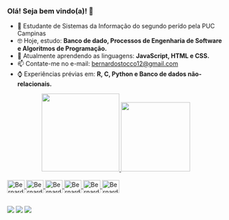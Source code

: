 ### Olá! Seja bem vindo(a)! 👋

- 🌱 Estudante de Sistemas da Informação do segundo perído pela PUC Campinas
- 🤓 Hoje, estudo: **Banco de dado, Processos de Engenharia de Software e Algoritmos de Programação.** 
- 🤔 Atualmente aprendendo as linguagens: **JavaScript, HTML e CSS.**
- 📫 Contate-me no e-mail: bernardostocco12@gmail.com
- ⌚ Experiências prévias em: **R, C, Python e Banco de dados não-relacionais.**

<div align="center">
  <a href="https://github.com/bernardostocco">
  <img height="180em" src="https://github-readme-stats.vercel.app/api?username=bernardostocco&show_icons=false&theme=gotham&include_all_commits=true&count_private=true"/>
  <img height="160em" src="https://github-readme-stats.vercel.app/api/top-langs/?username=bernardostocco&layout=compact&langs_count=7&theme=gotham"/>
</div>
<div style="display: inline_block"><br>
  <img align="center" alt="Bernardo-Js" height="30" width="40" src="https://cdn.jsdelivr.net/gh/devicons/devicon/icons/javascript/javascript-original.svg">
  <img align="center" alt="Bernardo-Python" height="30" width="40" src="https://cdn.jsdelivr.net/gh/devicons/devicon/icons/python/python-original.svg">
  <img align="center" alt="Bernardo-C" height="30" width="40" src="https://cdn.jsdelivr.net/gh/devicons/devicon/icons/c/c-original.svg">
  <img align="center" alt="Bernardo-R" height="30" width="40" src="https://cdn.jsdelivr.net/gh/devicons/devicon/icons/r/r-original.svg">
  <img align="center" alt="Bernardo-C" height="30" width="40" src="https://cdn.jsdelivr.net/gh/devicons/devicon/icons/html5/html5-original.svg">
  <img align="center" alt="Bernardo-C" height="30" width="40" src="https://cdn.jsdelivr.net/gh/devicons/devicon/icons/css3/css3-original.svg">      
</div>
  
   ##
 
<div> 
  <a href="https://instagram.com/bernardostocco" target="_blank"><img src="https://img.shields.io/badge/-Instagram-%23E4405F?style=for-the-badge&logo=instagram&logoColor=white" target="_blank"></a>
  <a href = "mailto:contatobernardostocco@gmail.com"><img src="https://img.shields.io/badge/-Gmail-%23333?style=for-the-badge&logo=gmail&logoColor=white" target="_blank"></a>
  <a href = "https://www.linkedin.com/in/bernardostocco/"><img src="https://img.shields.io/badge/LinkedIn-0077B5?style=for-the-badge&logo=linkedin&logoColor=white" target="_blank"></a>
  
 
</div>
